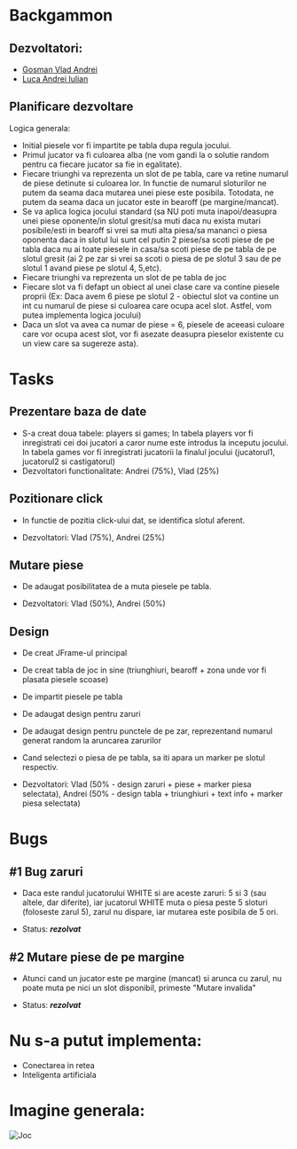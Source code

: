 # Backgammon

## Dezvoltatori:
* [Gosman Vlad Andrei](https://github.com/GosmanVlad)
* [Luca Andrei Iulian](https://github.com/andreiiulianluca)

## Planificare dezvoltare

Logica generala:

- Initial piesele vor fi impartite pe tabla dupa regula jocului.
- Primul jucator va fi culoarea alba (ne vom gandi la o solutie random pentru ca fiecare jucator sa fie in egalitate).
- Fiecare triunghi va reprezenta un slot de pe tabla, care va retine numarul de piese detinute si culoarea lor. In functie de numarul sloturilor ne putem da seama daca mutarea unei piese este posibila. Totodata, ne putem da seama daca un jucator este in bearoff (pe margine/mancat).
- Se va aplica logica jocului standard (sa NU poti muta inapoi/deasupra unei piese oponente/in slotul gresit/sa muti daca nu exista mutari posibile/esti in bearoff si vrei sa muti alta piesa/sa mananci o piesa oponenta daca in slotul lui sunt cel putin 2 piese/sa scoti piese de pe tabla daca nu ai toate piesele in casa/sa scoti piese de pe tabla de pe slotul gresit (ai 2 pe zar si vrei sa scoti o piesa de pe slotul 3 sau de pe slotul 1 avand piese pe slotul 4, 5,etc).
- Fiecare triunghi va reprezenta un slot de pe tabla de joc
- Fiecare slot va fi defapt un obiect al unei clase care va contine piesele proprii (Ex: Daca avem 6 piese pe slotul 2 - obiectul slot va contine un int cu numarul de piese si culoarea care ocupa acel slot. Astfel, vom putea implementa logica jocului)
- Daca un slot va avea ca numar de piese = 6, piesele de aceeasi culoare care vor ocupa acest slot, vor fi asezate deasupra pieselor existente cu un view care sa sugereze asta).


# Tasks

## Prezentare baza de date
- S-a creat doua tabele: players si games; In tabela players vor fi inregistrati cei doi jucatori a caror nume este introdus la inceputu jocului. In tabela games vor fi inregistrati jucatorii la finalul jocului (jucatorul1, jucatorul2 si castigatorul)
- Dezvoltatori functionalitate: Andrei (75%), Vlad (25%)


## Pozitionare click
- In functie de pozitia click-ului dat, se identifica slotul aferent.

- Dezvoltatori: Vlad (75%), Andrei (25%)

## Mutare piese
- De adaugat posibilitatea de a muta piesele pe tabla.

- Dezvoltatori: Vlad (50%), Andrei (50%)

## Design
- De creat JFrame-ul principal
- De creat tabla de joc in sine (triunghiuri, bearoff + zona unde vor fi plasata piesele scoase)
- De impartit piesele pe tabla
- De adaugat design pentru zaruri
- De adaugat design pentru punctele de pe zar, reprezentand numarul generat random la aruncarea zarurilor
- Cand selectezi o piesa de pe tabla, sa iti apara un marker pe slotul respectiv.

- Dezvoltatori: Vlad (50% - design zaruri + piese + marker piesa selectata), Andrei (50% - design tabla + triunghiuri + text info + marker piesa selectata)

# Bugs
## #1 Bug zaruri
- Daca este randul jucatorului WHITE si are aceste zaruri: 5 si 3 (sau altele, dar diferite), iar jucatorul WHITE muta o piesa peste 5 sloturi (foloseste zarul 5), zarul nu dispare, iar mutarea este posibila de 5 ori.

- Status: ***rezolvat***

## #2 Mutare piese de pe margine
- Atunci cand un jucator este pe margine (mancat) si arunca cu zarul, nu poate muta pe nici un slot disponibil, primeste "Mutare invalida"

- Status: ***rezolvat***


# Nu s-a putut implementa:
- Conectarea in retea
- Inteligenta artificiala

# Imagine generala:
![Joc](https://i.postimg.cc/SxY7hGNk/Untitled.png)
